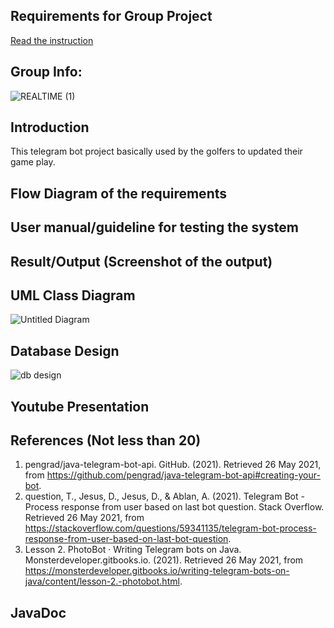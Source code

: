 ## Requirements for Group Project
[Read the instruction](https://github.com/STIW3054-A202/Assignments_and_Project/blob/main/GroupProject.md)

## Group Info:

![REALTIME (1)](https://user-images.githubusercontent.com/80609253/113550100-18dc9e00-9625-11eb-8500-e303b2e503be.jpg)


## Introduction
This telegram bot project basically used by the golfers to updated their game play. 
## Flow Diagram of the requirements
## User manual/guideline for testing the system
## Result/Output (Screenshot of the output)
## UML Class Diagram
![Untitled Diagram](https://user-images.githubusercontent.com/61452411/115050622-81bdf300-9f0e-11eb-9e2c-dd1443c4ef7b.png)


## Database Design
![db design](https://user-images.githubusercontent.com/68073525/115051269-36f0ab00-9f0f-11eb-96ad-f2ef07d9ce6e.png)

## Youtube Presentation
## References (Not less than 20)
1. pengrad/java-telegram-bot-api. GitHub. (2021). Retrieved 26 May 2021, from https://github.com/pengrad/java-telegram-bot-api#creating-your-bot.
2. question, T., Jesus, D., Jesus, D., & Ablan, A. (2021). Telegram Bot - Process response from user based on last bot question. Stack Overflow. Retrieved 26 May 2021, from https://stackoverflow.com/questions/59341135/telegram-bot-process-response-from-user-based-on-last-bot-question.
3. Lesson 2. PhotoBot · Writing Telegram bots on Java. Monsterdeveloper.gitbooks.io. (2021). Retrieved 26 May 2021, from https://monsterdeveloper.gitbooks.io/writing-telegram-bots-on-java/content/lesson-2.-photobot.html.

## JavaDoc
